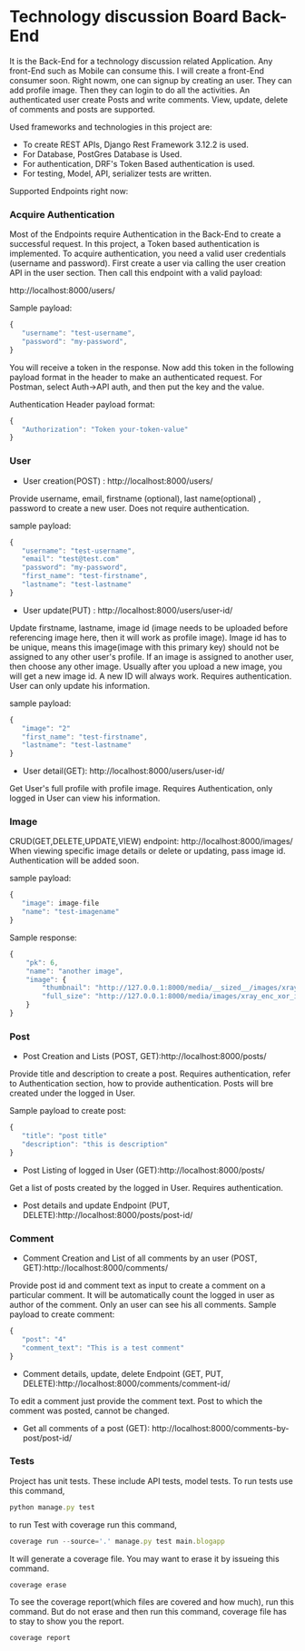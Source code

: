 # Technology discussion Board Back-End
It is the Back-End for a technology discussion related Application. Any front-End such as Mobile can consume this. I will create a front-End consumer soon. Right nowm, one can signup by creating an user. They can add profile image. Then they can login to do all the activities. An authenticated user create Posts and write comments. View, update, delete of comments and posts are supported.

Used frameworks and technologies in this project are: 

- To create REST APIs, Django Rest Framework 3.12.2 is used.
- For Database, PostGres Database is Used.
- For authentication, DRF's Token Based authentication is used.
- For testing, Model, API, serializer tests are written.

Supported Endpoints right now:
### Acquire Authentication
Most of the Endpoints require Authentication in the Back-End to create a successful request. In this project, a Token based authentication is implemented.
To acquire authentication, you need a valid user credentials (username and password). First create a user via calling the user creation API in the user section. Then
call this endpoint with a valid payload:

http://localhost:8000/users/

Sample payload: 
```javascript
{
   "username": "test-username",
   "password": "my-password",
}
```
You will receive a token in the response. Now add this token in the following payload format in the header to make an authenticated request. For Postman, select Auth->API auth, and then put the key and the value. 

Authentication Header payload format:
```javascript
{
   "Authorization": "Token your-token-value"
}
```
### User
- User creation(POST) : http://localhost:8000/users/

Provide username, email, firstname (optional), last name(optional) , password to create a new user. Does not require authentication.

sample payload: 
```javascript
{
   "username": "test-username",
   "email": "test@test.com"
   "password": "my-password",
   "first_name": "test-firstname",
   "lastname": "test-lastname"
}
```
- User update(PUT) : http://localhost:8000/users/user-id/

Update firstname, lastname, image id (image needs to be uploaded before referencing image here, then it will work as profile image). Image id has to be unique, means
this image(image with this primary key) should not be assigned to any other user's profile. If an image is assigned to another user, then choose any other image. Usually
after you upload a new image, you will get a new image id. A new ID will always work. Requires authentication. User can only update his information.


sample payload: 
```javascript
{
   "image": "2"
   "first_name": "test-firstname",
   "lastname": "test-lastname"
}
```
- User detail(GET): http://localhost:8000/users/user-id/

Get User's full profile with profile image. Requires Authentication, only logged in User can view his information.

### Image
CRUD(GET,DELETE,UPDATE,VIEW) endpoint: http://localhost:8000/images/
When viewing specific image details or delete or updating, pass image id. Authentication will be added soon.

sample payload: 
```javascript
{
   "image": image-file
   "name": "test-imagename"
}
```

Sample response:
```javascript
{
    "pk": 6,
    "name": "another image",
    "image": {
        "thumbnail": "http://127.0.0.1:8000/media/__sized__/images/xray_enc_xor_image-thumbnail-100x100.png",
        "full_size": "http://127.0.0.1:8000/media/images/xray_enc_xor_image.png"
    }
}
```

### Post

- Post Creation and Lists (POST, GET):http://localhost:8000/posts/

Provide title and description to create a post. Requires authentication, refer to Authentication section, how to provide authentication. Posts will bre created under
the logged in User.

Sample payload to create post: 
```javascript
{
   "title": "post title"
   "description": "this is description"
}
```
- Post Listing of logged in User (GET):http://localhost:8000/posts/

Get a list of posts created by the logged in User. Requires authentication.

- Post details and update Endpoint (PUT, DELETE):http://localhost:8000/posts/post-id/

### Comment
- Comment Creation and List of all comments by an user (POST, GET):http://localhost:8000/comments/

Provide post id and comment text as input to create a comment on a particular comment. It will be automatically count the logged in user as author of the comment. Only an
user can see his all comments.
Sample payload to create comment: 

```javascript
{
   "post": "4"
   "comment_text": "This is a test comment"
}
```
- Comment details, update, delete Endpoint (GET, PUT, DELETE):http://localhost:8000/comments/comment-id/

To edit a comment just provide the comment text. Post to which the comment was posted, cannot be changed.

- Get all comments of a post (GET): http://localhost:8000/comments-by-post/post-id/

### Tests
Project has unit tests. These include API tests, model tests. To run tests use this command,
```javascript
python manage.py test
```
to run Test with coverage run this command,
```javascript
coverage run --source='.' manage.py test main.blogapp
```
It will generate a coverage file. You may want to erase it by issueing this command.
```javascript
coverage erase
```
To see the coverage report(which files are covered and how much), run this command. But do not erase and then run this command, coverage file has to stay to show 
you the report.
```javascript
coverage report
```
